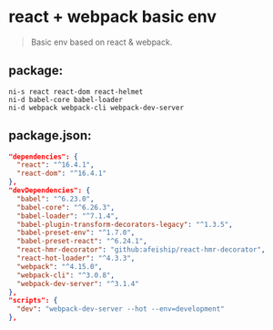 # react + webpack basic env
> Basic env based on react & webpack.

## package:
```shell
ni-s react react-dom react-helmet
ni-d babel-core babel-loader
ni-d webpack webpack-cli webpack-dev-server
```

## package.json:
```json
"dependencies": {
  "react": "^16.4.1",
  "react-dom": "^16.4.1"
},
"devDependencies": {
  "babel": "^6.23.0",
  "babel-core": "^6.26.3",
  "babel-loader": "^7.1.4",
  "babel-plugin-transform-decorators-legacy": "^1.3.5",
  "babel-preset-env": "^1.7.0",
  "babel-preset-react": "^6.24.1",
  "react-hmr-decorator": "github:afeiship/react-hmr-decorator",
  "react-hot-loader": "^4.3.3",
  "webpack": "^4.15.0",
  "webpack-cli": "^3.0.8",
  "webpack-dev-server": "^3.1.4"
},
"scripts": {
  "dev": "webpack-dev-server --hot --env=development"
},
```
